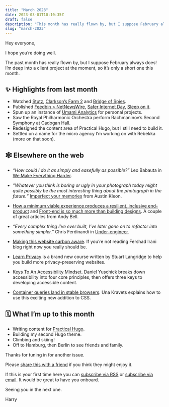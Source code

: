 ```yaml
---
title: "March 2023"
date: 2023-03-01T10:10:35Z
draft: false
description: "This month has really flown by, but I suppose February always does."
slug: "march-2023"
---
```


Hey everyone,

I hope you’re doing well.

The past month has really flown by, but I suppose February always does! I’m deep into a client project at the moment, so it’s only a short one this month.


## ✨ Highlights from last month

- Watched [Stutz](https://youtu.be/UKCmefQdplI), [Clarkson’s Farm 2](https://youtu.be/-8txnuQRjWo) and [Bridge of Spies](https://youtu.be/mBBuzHrZBro).
- Published [Feedbin > NetNewsWire](https://harrycresswell.com/writing/feedbin-to-netnewswire/), [Safer Internet Day](https://harrycresswell.com/writing/safer-internet-day/), [Sleep on it](https://harrycresswell.com/writing/sleep-on-it/).
- Spun up an instance of [Umami Analytics](https://umami.is/) for personal projects.
- Saw the Royal Philharmonic Orchestra perform Rachmaninov’s Second Symphony at Cadogan Hall.
- Redesigned the content area of Practical Hugo, but I still need to build it.
- Settled on a name for the micro agency I’m working on with Rebekka (more on that soon).


## 🕸 Elsewhere on the web

- *“How could I do it as simply and easefully as possible?”* Leo Babauta in [We Make Everything Harder](https://zenhabits.net/we-make-everything-harder/). 

- *”Whatever you think is boring or ugly in your photograph today might quite possibly be the most interesting thing about the photograph in the future.“* [Imperfect your memories](https://austinkleon.com/2023/02/26/imperfect-your-memories/) from Austin Kleon.

- [How a minimum viable experience produces a resilient, inclusive end-product](https://andy-bell.co.uk/how-a-minimum-viable-experience-produces-a-resilient-inclusive-end-product/) and [Front-end is so much more than building designs](https://andy-bell.co.uk/front-end-is-so-much-more-than-building-designs/). A couple of great articles from Andy Bell.

- *“Every complex thing I’ve ever built, I’ve later gone on to refactor into something simpler.”* Chris Ferdinandi in [Under-engineer](https://gomakethings.com/under-engineer/). 

- [Making this website carbon aware](https://fershad.com/writing/making-this-website-carbon-aware/). If you’re not reading Fershad Irani blog right now you really should be.

- [Learn Privacy](https://web.dev/learn/privacy/) is a brand new course written by Stuart Langridge to help you build more privacy-preserving websites.

- [Keys To An Accessibility Mindset](https://www.smashingmagazine.com/2023/02/keys-accessibility-mindset/). Daniel Yuschick breaks down accessibility into four core principles, then offers three keys to developing accessible content.

- [Container queries land in stable browsers](https://web.dev/cq-stable/). Una Kravets explains how to use this exciting new addition to CSS.

## 🗓 What I’m up to this month

- Writing content for [Practical Hugo](https://practicalhugo.com/).
- Building my second Hugo theme.
- Climbing and skiing!
- Off to Hamburg, then Berlin to see friends and family.


Thanks for tuning in for another issue.

Please [share this with a friend](https://harrycresswell.com/newsletter/march-2023) if you think they might enjoy it.

If this is your first time here you can [subscribe via RSS](https://harrycresswell.com/feeds/) or [subscribe via email](https://harrycresswell.us14.list-manage.com/subscribe/post?u=4e8fba8d0ab4a857159c0104e&id=d6ad2b65ca). It would be great to have you onboard.

Seeing you in the next one.

Harry
